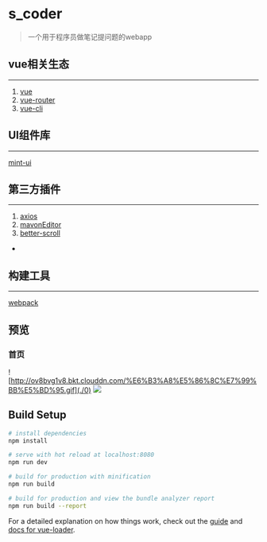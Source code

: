# s_coder

> 一个用于程序员做笔记提问题的webapp

## vue相关生态
***
1. [vue](https://github.com/vuejs/vue)
2. [vue-router](https://github.com/vuejs/vue-router)
3. [vue-cli](https://github.com/vuejs/vue-cli)

## UI组件库
***
[mint-ui](https://github.com/ElemeFE/mint-ui)

## 第三方插件
***
1. [axios](https://github.com/axios/axios)
2. [mavonEditor](https://github.com/hinesboy/mavonEditor)
3. [better-scroll](https://github.com/ustbhuangyi/better-scroll)
*

## 构建工具
***
[webpack](https://github.com/webpack/webpack)

## 预览
### 首页

![http://ov8bvg1v8.bkt.clouddn.com/%E6%B3%A8%E5%86%8C%E7%99%BB%E5%BD%95.gif](./0)
<img src="http://ov8bvg1v8.bkt.clouddn.com/%E6%B3%A8%E5%86%8C%E7%99%BB%E5%BD%95.gif">


## Build Setup

``` bash
# install dependencies
npm install

# serve with hot reload at localhost:8080
npm run dev

# build for production with minification
npm run build

# build for production and view the bundle analyzer report
npm run build --report
```

For a detailed explanation on how things work, check out the [guide](http://vuejs-templates.github.io/webpack/) and [docs for vue-loader](http://vuejs.github.io/vue-loader).
